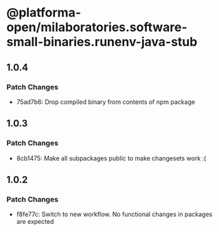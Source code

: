 # @platforma-open/milaboratories.software-small-binaries.runenv-java-stub

## 1.0.4

### Patch Changes

- 75ad7b6: Drop compiled binary from contents of npm package

## 1.0.3

### Patch Changes

- 8cb1475: Make all subpackages public to make changesets work :(

## 1.0.2

### Patch Changes

- f8fe77c: Switch to new workflow. No functional changes in packages are expected

